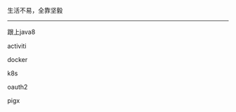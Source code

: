 生活不易，全靠坚毅

---------------------------

跟上java8

activiti

docker

k8s

oauth2

pigx

































